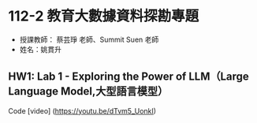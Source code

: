 112-2 教育大數據資料探勘專題
====
* 授課教師： 蔡芸琤 老師、Summit Suen 老師
* 姓名：姚貫升

## HW1: Lab 1 - Exploring the Power of LLM（Large Language Model,大型語言模型）
Code
[video] (https://youtu.be/dTvm5_UonkI)
